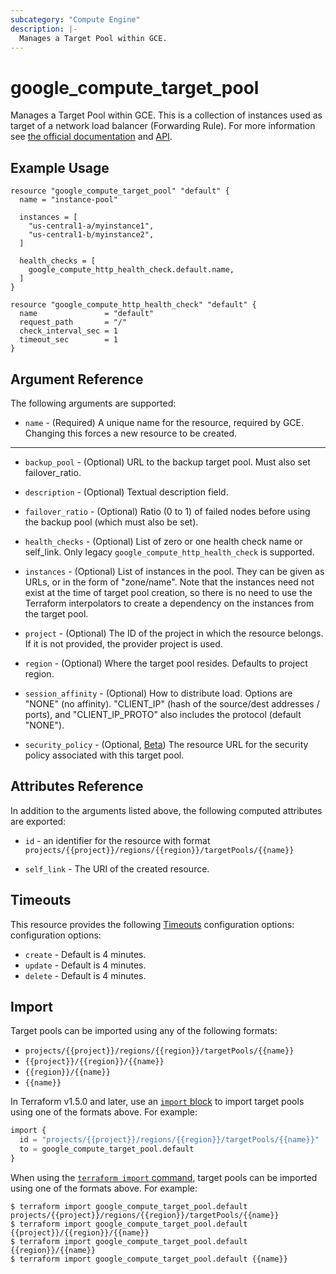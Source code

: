```yaml
---
subcategory: "Compute Engine"
description: |-
  Manages a Target Pool within GCE.
---
```


# google\_compute\_target\_pool

Manages a Target Pool within GCE. This is a collection of instances used as
target of a network load balancer (Forwarding Rule). For more information see
[the official
documentation](https://cloud.google.com/compute/docs/load-balancing/network/target-pools)
and [API](https://cloud.google.com/compute/docs/reference/latest/targetPools).


## Example Usage

```hcl
resource "google_compute_target_pool" "default" {
  name = "instance-pool"

  instances = [
    "us-central1-a/myinstance1",
    "us-central1-b/myinstance2",
  ]

  health_checks = [
    google_compute_http_health_check.default.name,
  ]
}

resource "google_compute_http_health_check" "default" {
  name               = "default"
  request_path       = "/"
  check_interval_sec = 1
  timeout_sec        = 1
}
```

## Argument Reference

The following arguments are supported:

* `name` - (Required) A unique name for the resource, required by GCE. Changing
    this forces a new resource to be created.

- - -

* `backup_pool` - (Optional) URL to the backup target pool. Must also set
    failover\_ratio.

* `description` - (Optional) Textual description field.

* `failover_ratio` - (Optional) Ratio (0 to 1) of failed nodes before using the
    backup pool (which must also be set).

* `health_checks` - (Optional) List of zero or one health check name or self_link. Only
    legacy `google_compute_http_health_check` is supported.

* `instances` - (Optional) List of instances in the pool. They can be given as
    URLs, or in the form of "zone/name". Note that the instances need not exist
    at the time of target pool creation, so there is no need to use the
    Terraform interpolators to create a dependency on the instances from the
    target pool.

* `project` - (Optional) The ID of the project in which the resource belongs. If it
    is not provided, the provider project is used.

* `region` - (Optional) Where the target pool resides. Defaults to project
    region.

* `session_affinity` - (Optional) How to distribute load. Options are "NONE" (no
    affinity). "CLIENT\_IP" (hash of the source/dest addresses / ports), and
    "CLIENT\_IP\_PROTO" also includes the protocol (default "NONE").

* `security_policy` - (Optional, [Beta](https://terraform.io/docs/providers/google/guides/provider_versions.html)) The resource URL for the security policy associated with this target pool.

## Attributes Reference

In addition to the arguments listed above, the following computed attributes are
exported:

* `id` - an identifier for the resource with format `projects/{{project}}/regions/{{region}}/targetPools/{{name}}`

* `self_link` - The URI of the created resource.

## Timeouts

This resource provides the following
[Timeouts](https://developer.hashicorp.com/terraform/plugin/sdkv2/resources/retries-and-customizable-timeouts) configuration options: configuration options:

- `create` - Default is 4 minutes.
- `update` - Default is 4 minutes.
- `delete` - Default is 4 minutes.

## Import

Target pools can be imported using any of the following formats:

* `projects/{{project}}/regions/{{region}}/targetPools/{{name}}`
* `{{project}}/{{region}}/{{name}}`
* `{{region}}/{{name}}`
* `{{name}}`

In Terraform v1.5.0 and later, use an [`import` block](https://developer.hashicorp.com/terraform/language/import) to import target pools using one of the formats above. For example:

```tf
import {
  id = "projects/{{project}}/regions/{{region}}/targetPools/{{name}}"
  to = google_compute_target_pool.default
}
```

When using the [`terraform import` command](https://developer.hashicorp.com/terraform/cli/commands/import), target pools can be imported using one of the formats above. For example:

```
$ terraform import google_compute_target_pool.default projects/{{project}}/regions/{{region}}/targetPools/{{name}}
$ terraform import google_compute_target_pool.default {{project}}/{{region}}/{{name}}
$ terraform import google_compute_target_pool.default {{region}}/{{name}}
$ terraform import google_compute_target_pool.default {{name}}
```
